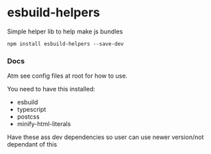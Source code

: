 # esbuild-helpers

Simple helper lib to help make js bundles

`npm install esbuild-helpers --save-dev`

### Docs

Atm see config files at root for how to use.

You need to have this installed:

- esbuild
- typescript
- postcss
- minify-html-literals

Have these ass dev dependencies so user can use newer version/not dependant of this
